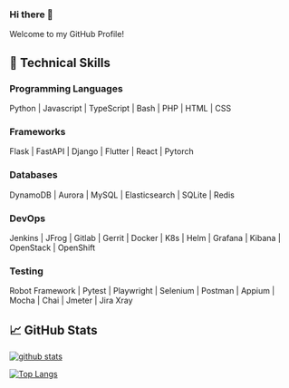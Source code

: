 ### Hi there 👋

Welcome to my GitHub Profile!

## 💼 Technical Skills

### Programming Languages
Python | Javascript | TypeScript | Bash | PHP | HTML | CSS
### Frameworks
Flask | FastAPI | Django | Flutter | React | Pytorch
### Databases
DynamoDB | Aurora | MySQL | Elasticsearch | SQLite | Redis
### DevOps
Jenkins | JFrog | Gitlab | Gerrit | Docker | K8s | Helm | Grafana | Kibana | OpenStack | OpenShift
### Testing
Robot Framework | Pytest | Playwright | Selenium | Postman | Appium | Mocha | Chai | Jmeter | Jira Xray


## 📈 GitHub Stats 

[![github stats](https://github-readme-stats.vercel.app/api?username=likair)](https://github.com/likair)

[![Top Langs](https://github-readme-stats.vercel.app/api/top-langs/?username=likair&layout=compact)](https://github.com/likair)
